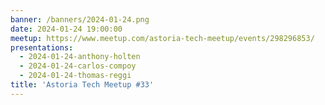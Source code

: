 ```yaml
---
banner: /banners/2024-01-24.png
date: 2024-01-24 19:00:00
meetup: https://www.meetup.com/astoria-tech-meetup/events/298296853/
presentations:
  - 2024-01-24-anthony-holten
  - 2024-01-24-carlos-compoy
  - 2024-01-24-thomas-reggi
title: 'Astoria Tech Meetup #33'
---
```

